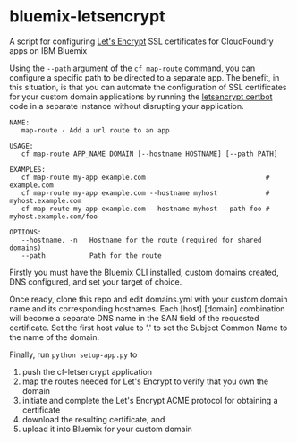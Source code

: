 # bluemix-letsencrypt
A script for configuring [Let's Encrypt](https://letsencrypt.org) SSL certificates for CloudFoundry apps on IBM Bluemix

Using the `--path` argument of the `cf map-route` command, you can configure a specific path to be directed to a separate app.  The benefit, in this situation, is that you can automate the configuration of SSL certificates for your custom domain applications by running the [letsencrypt certbot](https://github.com/certbot/certbot) code in a separate instance without disrupting your application.

```
NAME:
   map-route - Add a url route to an app

USAGE:
   cf map-route APP_NAME DOMAIN [--hostname HOSTNAME] [--path PATH]

EXAMPLES:
   cf map-route my-app example.com                              # example.com
   cf map-route my-app example.com --hostname myhost            # myhost.example.com
   cf map-route my-app example.com --hostname myhost --path foo # myhost.example.com/foo

OPTIONS:
   --hostname, -n   Hostname for the route (required for shared domains)
   --path           Path for the route
```

Firstly you must have the Bluemix CLI installed, custom domains created, DNS configured, and set your target of choice.

Once ready, clone this repo and edit domains.yml with your custom domain name and its corresponding hostnames. Each [host].[domain] combination will become a separate DNS name in the SAN field of the requested certificate. Set the first host value to '.' to set the Subject Common Name to the name of the domain.

Finally, run `python setup-app.py` to 

1. push the cf-letsencrypt application
2. map the routes needed for Let's Encrypt to verify that you own the domain
3. initiate and complete the Let's Encrypt ACME protocol for obtaining a certificate
4. download the resulting certificate, and 
5. upload it into Bluemix for your custom domain
